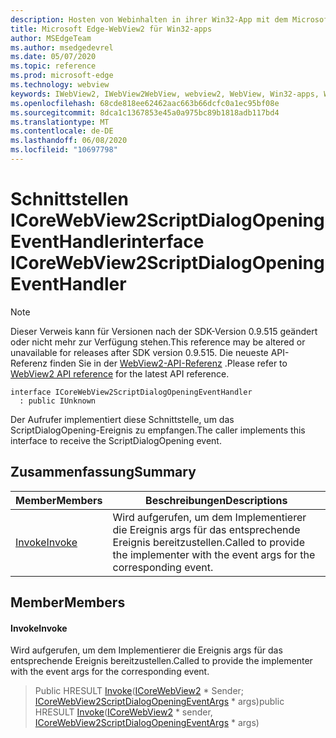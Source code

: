 ```yaml
---
description: Hosten von Webinhalten in ihrer Win32-App mit dem Microsoft Edge WebView2-Steuerelement
title: Microsoft Edge-WebView2 für Win32-apps
author: MSEdgeTeam
ms.author: msedgedevrel
ms.date: 05/07/2020
ms.topic: reference
ms.prod: microsoft-edge
ms.technology: webview
keywords: IWebView2, IWebView2WebView, webview2, WebView, Win32-apps, Win32, Edge, ICoreWebView2, ICoreWebView2Controller, Browser-Steuerelement, Edge-HTML
ms.openlocfilehash: 68cde818ee62462aac663b66dcfc0a1ec95bf08e
ms.sourcegitcommit: 8dca1c1367853e45a0a975bc89b1818adb117bd4
ms.translationtype: MT
ms.contentlocale: de-DE
ms.lasthandoff: 06/08/2020
ms.locfileid: "10697798"
---
```

# <span data-ttu-id="eb258-104">Schnittstellen ICoreWebView2ScriptDialogOpeningEventHandler</span><span class="sxs-lookup"><span data-stu-id="eb258-104">interface ICoreWebView2ScriptDialogOpeningEventHandler</span></span> 

> [!NOTE]
> <span data-ttu-id="eb258-105">Dieser Verweis kann für Versionen nach der SDK-Version 0.9.515 geändert oder nicht mehr zur Verfügung stehen.</span><span class="sxs-lookup"><span data-stu-id="eb258-105">This reference may be altered or unavailable for releases after SDK version 0.9.515.</span></span> <span data-ttu-id="eb258-106">Die neueste API-Referenz finden Sie in der [WebView2-API-Referenz](../../../webview2-api-reference.md) .</span><span class="sxs-lookup"><span data-stu-id="eb258-106">Please refer to [WebView2 API reference](../../../webview2-api-reference.md) for the latest API reference.</span></span>

```
interface ICoreWebView2ScriptDialogOpeningEventHandler
  : public IUnknown
```

<span data-ttu-id="eb258-107">Der Aufrufer implementiert diese Schnittstelle, um das ScriptDialogOpening-Ereignis zu empfangen.</span><span class="sxs-lookup"><span data-stu-id="eb258-107">The caller implements this interface to receive the ScriptDialogOpening event.</span></span>

## <span data-ttu-id="eb258-108">Zusammenfassung</span><span class="sxs-lookup"><span data-stu-id="eb258-108">Summary</span></span>

 <span data-ttu-id="eb258-109">Member</span><span class="sxs-lookup"><span data-stu-id="eb258-109">Members</span></span>                        | <span data-ttu-id="eb258-110">Beschreibungen</span><span class="sxs-lookup"><span data-stu-id="eb258-110">Descriptions</span></span>
--------------------------------|---------------------------------------------
[<span data-ttu-id="eb258-111">Invoke</span><span class="sxs-lookup"><span data-stu-id="eb258-111">Invoke</span></span>](#invoke) | <span data-ttu-id="eb258-112">Wird aufgerufen, um dem Implementierer die Ereignis args für das entsprechende Ereignis bereitzustellen.</span><span class="sxs-lookup"><span data-stu-id="eb258-112">Called to provide the implementer with the event args for the corresponding event.</span></span>

## <span data-ttu-id="eb258-113">Member</span><span class="sxs-lookup"><span data-stu-id="eb258-113">Members</span></span>

#### <span data-ttu-id="eb258-114">Invoke</span><span class="sxs-lookup"><span data-stu-id="eb258-114">Invoke</span></span> 

<span data-ttu-id="eb258-115">Wird aufgerufen, um dem Implementierer die Ereignis args für das entsprechende Ereignis bereitzustellen.</span><span class="sxs-lookup"><span data-stu-id="eb258-115">Called to provide the implementer with the event args for the corresponding event.</span></span>

> <span data-ttu-id="eb258-116">Public HRESULT [Invoke](#invoke)([ICoreWebView2](icorewebview2.md) \* Sender; [ICoreWebView2ScriptDialogOpeningEventArgs](icorewebview2scriptdialogopeningeventargs.md) \* args)</span><span class="sxs-lookup"><span data-stu-id="eb258-116">public HRESULT [Invoke](#invoke)([ICoreWebView2](icorewebview2.md) \* sender, [ICoreWebView2ScriptDialogOpeningEventArgs](icorewebview2scriptdialogopeningeventargs.md) \* args)</span></span>

